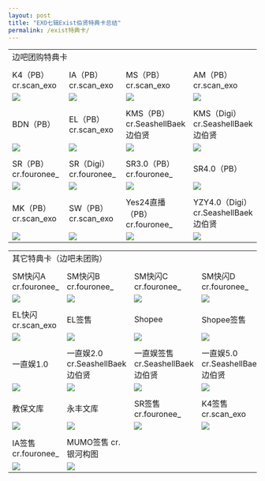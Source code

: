 ```yaml
---
layout: post
title: "EXO七辑Exist伯贤特典卡总结"
permalink: /exist特典卡/
---
```


<font size=2>

<div class="row">
    <div class="span4">
        <table width="100%" style="table-layout:fixed">
          <tr>
            <td colspan="4">边吧团购特典卡</td>
          </tr>
          <tr>
            <td colspan="4"> </td>
          </tr>
          <tr>
            <td width="25%">K4（PB） cr.scan_exo</td>
            <td width="25%">IA（PB） cr.scan_exo</td>
            <td width="25%">MS（PB） cr.scan_exo</td>
            <td>AM（PB） cr.scan_exo</td>
          </tr>
          <tr>
            <td style="vertical-align: middle"><a href="https://s2.loli.net/2023/07/13/qn6Wt7wQFpMlKkR.jpg"><img src="https://s2.loli.net/2023/07/13/qn6Wt7wQFpMlKkR.jpg" ></a></td>
            <td style="vertical-align: middle"><a href="https://s2.loli.net/2023/08/01/8wSEHjpfJO4PTCs.png"><img src="https://s2.loli.net/2023/08/01/8wSEHjpfJO4PTCs.png" ></a></td>
            <td style="vertical-align: middle"><a href="https://s2.loli.net/2023/07/20/PHJuWL2o1ZhO8vt.jpg"><img src="https://s2.loli.net/2023/07/20/PHJuWL2o1ZhO8vt.jpg" ></a></td>
            <td style="vertical-align: middle"><a href="https://s2.loli.net/2023/07/18/dsVC7lZhcAoL1Ir.png"><img src="https://s2.loli.net/2023/07/18/dsVC7lZhcAoL1Ir.png" ></a></td>
          </tr>
          <tr>
            <td colspan="4"> </td>
          </tr>
          <tr>
            <td>BDN（PB）</td>
            <td>EL（PB） cr.scan_exo</td>
            <td style="vertical-align: middle">KMS（PB）cr.SeashellBaek边伯贤</td>
            <td style="vertical-align: middle">KMS（Digi）cr.SeashellBaek边伯贤</td>
          </tr>
          <tr>
            <td style="vertical-align: middle"><a href="https://s2.loli.net/2023/07/10/CdS64uU1peA2Yi3.jpg"><img src="https://s2.loli.net/2023/07/10/CdS64uU1peA2Yi3.jpg" ></a></td>
            <td style="vertical-align: middle"><a href="https://s2.loli.net/2023/08/03/kZJTqMKyHPLumAd.png"><img src="https://s2.loli.net/2023/08/03/kZJTqMKyHPLumAd.png" ></a></td>
            <td style="vertical-align: middle"><a href="https://s2.loli.net/2024/04/20/8Q5dLD7rJokV1UP.jpg"><img src="https://s2.loli.net/2024/04/20/8Q5dLD7rJokV1UP.jpg" ></a></td>
            <td style="vertical-align: middle"><a href="https://s2.loli.net/2024/04/20/ChG6ZiHwLPcqJ74.jpg"><img src="https://s2.loli.net/2024/04/20/ChG6ZiHwLPcqJ74.jpg" ></a></td>
          </tr>
          <tr>
            <td colspan="4"> </td>
          </tr>
          <tr>
            <td style="vertical-align: middle">SR（PB） cr.fouronee_</td> 
            <td style="vertical-align: middle">SR（Digi） cr.fouronee_</td> 
            <td style="vertical-align: middle">SR3.0（PB）cr.fouronee_</td> 
            <td style="vertical-align: middle">SR4.0（PB） </td>
          </tr>
          <tr>
            <td style="vertical-align: middle"><a href="https://s2.loli.net/2023/08/09/ONwWqbH91AFd3pk.jpg"><img src="https://s2.loli.net/2023/08/09/ONwWqbH91AFd3pk.jpg" ></a></td>
            <td style="vertical-align: middle"><a href="https://s2.loli.net/2023/08/09/8YvfVNjzBHQlW9L.jpg"><img src="https://s2.loli.net/2023/08/09/8YvfVNjzBHQlW9L.jpg" ></a></td>
            <td style="vertical-align: middle"><a href="https://s2.loli.net/2024/04/20/N4CAOXJFgYukGKp.jpg"><img src="https://s2.loli.net/2024/04/20/N4CAOXJFgYukGKp.jpg" ></a></td>
            <td style="vertical-align: middle"><a href="https://s2.loli.net/2024/04/20/jvXWYMicnSdFJq3.jpg"><img src="https://s2.loli.net/2024/04/20/jvXWYMicnSdFJq3.jpg" ></a></td>
          </tr>
          <tr>
            <td colspan="4"> </td>
          </tr>
          <tr>
            <td style="vertical-align: middle">MK（PB） cr.scan_exo</td>
            <td style="vertical-align: middle">SW（PB） cr.scan_exo</td>
            <td style="vertical-align: middle">Yes24直播（PB）cr.fouronee_</td>
            <td style="vertical-align: middle">YZY4.0（Digi）cr.SeashellBaek边伯贤</td>
          </tr>
          <tr>
            <td style="vertical-align: middle"><a href="https://s2.loli.net/2023/07/18/9fpkVO32UK5X8Wd.png"><img src="https://s2.loli.net/2023/07/18/9fpkVO32UK5X8Wd.png" ></a></td>
            <td style="vertical-align: middle"><a href="https://s2.loli.net/2023/07/20/XwplDVisjbP9auJ.jpg"><img src="https://s2.loli.net/2023/07/20/XwplDVisjbP9auJ.jpg" ></a></td>
            <td style="vertical-align: middle"><a href="https://s2.loli.net/2023/09/19/dk9yKfo8rEbhRHs.jpg"><img src="https://s2.loli.net/2023/09/19/dk9yKfo8rEbhRHs.jpg" ></a></td>
            <td style="vertical-align: middle"><a href="https://s2.loli.net/2024/04/20/LiAgjxRzTpqKh6U.jpg"><img src="https://s2.loli.net/2024/04/20/LiAgjxRzTpqKh6U.jpg" ></a></td>
          </tr>
        </table>
    </div>
</div>
</font>


<font size=2>

<div class="row">
    <div class="span4">
        <table width="100%" style="table-layout:fixed">
          <tr>
            <td colspan="4">其它特典卡（边吧未团购）</td>
          </tr>
          <tr>
            <td colspan="4"> </td>
          </tr>
          <tr>
            <td width="25%">SM快闪A cr.fouronee_</td>
            <td width="25%">SM快闪B cr.fouronee_</td>
            <td width="25%">SM快闪C cr.fouronee_</td>
            <td>SM快闪D cr.fouronee_</td>
          </tr>
          <tr>
            <td style="vertical-align: middle"><a href="https://s2.loli.net/2023/07/12/IZ2d8rpKCWwyGxa.jpg"><img src="https://s2.loli.net/2023/07/12/IZ2d8rpKCWwyGxa.jpg" ></a></td>
            <td style="vertical-align: middle"><a href="https://s2.loli.net/2023/07/12/tlos2JOFYpwHPne.jpg"><img src="https://s2.loli.net/2023/07/12/tlos2JOFYpwHPne.jpg" ></a></td>
            <td style="vertical-align: middle"><a href="https://s2.loli.net/2023/08/01/EXnGafgIZSjswNW.jpg"><img src="https://s2.loli.net/2023/08/01/EXnGafgIZSjswNW.jpg" ></a></td>
            <td style="vertical-align: middle"><a href="https://s2.loli.net/2023/08/01/ExGYecHqVZfwS4F.jpg"><img src="https://s2.loli.net/2023/08/01/ExGYecHqVZfwS4F.jpg" ></a></td>
          </tr>
          <tr>
            <td colspan="4"> </td>
          </tr>
          <tr>
            <td>EL快闪 cr.scan_exo</td>
            <td>EL签售</td>
            <td style="vertical-align: middle">Shopee</td>
            <td style="vertical-align: middle">Shopee签售</td>
          </tr>
          <tr>
            <td style="vertical-align: middle"><a href="https://s2.loli.net/2023/07/18/rvNbkoAzUfL9ZtW.png"><img src="https://s2.loli.net/2023/07/18/rvNbkoAzUfL9ZtW.png" ></a></td>
            <td style="vertical-align: middle"><a href="https://s2.loli.net/2023/08/09/WDNcrYehPBwo58I.jpg"><img src="https://s2.loli.net/2023/08/09/WDNcrYehPBwo58I.jpg" ></a></td>
            <td style="vertical-align: middle"><a href="https://s2.loli.net/2023/07/21/LVtomunlZsGqDNf.jpg"><img src="https://s2.loli.net/2023/07/21/LVtomunlZsGqDNf.jpg" ></a></td>
            <td style="vertical-align: middle"><a href="https://s2.loli.net/2023/07/18/HXRpjFIz1e9wOLt.png"><img src="https://s2.loli.net/2023/07/18/HXRpjFIz1e9wOLt.png" ></a></td>
          </tr>
          <tr>
            <td colspan="4"> </td>
          </tr>
          <tr>
            <td style="vertical-align: middle">一直娱1.0</td>  
            <td style="vertical-align: middle">一直娱2.0 cr.SeashellBaek边伯贤</td> 
            <td style="vertical-align: middle">一直娱签售 cr.SeashellBaek边伯贤</td> 
            <td style="vertical-align: middle">一直娱5.0 cr.SeashellBaek边伯贤</td>
          </tr>
          <tr>
            <td style="vertical-align: middle"><a href="https://s2.loli.net/2023/07/07/uhsxt3iOaI5WrXM.png"><img src="https://s2.loli.net/2023/07/07/uhsxt3iOaI5WrXM.png" ></a></td>
            <td style="vertical-align: middle"><a href="https://s2.loli.net/2024/04/20/tnA7sT82zN6RPyJ.jpg"><img src="https://s2.loli.net/2024/04/20/tnA7sT82zN6RPyJ.jpg" ></a></td>
            <td style="vertical-align: middle"><a href="https://s2.loli.net/2024/04/20/Zkcv1imReOgUEDf.jpg"><img src="https://s2.loli.net/2024/04/20/Zkcv1imReOgUEDf.jpg" ></a></td>
            <td style="vertical-align: middle"><a href="https://s2.loli.net/2024/04/20/UisNFj4EBPvJY9R.jpg"><img src="https://s2.loli.net/2024/04/20/UisNFj4EBPvJY9R.jpg" ></a></td>
          </tr>
          <tr>
            <td colspan="4"> </td>
          </tr>
          <tr>
            <td style="vertical-align: middle">教保文库</td>
            <td style="vertical-align: middle">永丰文库</td>
            <td style="vertical-align: middle">SR签售 cr.fouronee_</td>
            <td style="vertical-align: middle">K4签售 cr.scan_exo</td>
          </tr>
          <tr>
            <td style="vertical-align: middle"><a href="https://s2.loli.net/2023/07/08/MVieGjrALHwJfOx.jpg"><img src="https://s2.loli.net/2023/07/08/MVieGjrALHwJfOx.jpg" ></a></td>
            <td style="vertical-align: middle"><a href="https://s2.loli.net/2023/07/10/4qpKdJWYgbUx2Nu.jpg"><img src="https://s2.loli.net/2023/07/10/4qpKdJWYgbUx2Nu.jpg" ></a></td>
            <td style="vertical-align: middle"><a href="https://s2.loli.net/2023/09/19/FbznNrDCZu21mk5.jpg"><img src="https://s2.loli.net/2023/09/19/FbznNrDCZu21mk5.jpg" ></a></td>
            <td style="vertical-align: middle"><a href="https://s2.loli.net/2023/08/03/ycT3A1LonGOukIX.png"><img src="https://s2.loli.net/2023/08/03/ycT3A1LonGOukIX.png" ></a></td>
          </tr>
          <tr>
            <td colspan="4"> </td>
          </tr>
          <tr>
            <td style="vertical-align: middle">IA签售 cr.fouronee_</td>
            <td style="vertical-align: middle">MUMO签售 cr.银河构图</td>
          </tr>
          <tr>
            <td style="vertical-align: middle"><a href="https://s2.loli.net/2023/09/19/TjRNmrMDtOc4pin.jpg"><img src="https://s2.loli.net/2023/09/19/TjRNmrMDtOc4pin.jpg" ></a></td>
            <td style="vertical-align: middle"><a href="https://s2.loli.net/2023/07/13/ZjchmMYPfy16H9E.jpg"><img src="https://s2.loli.net/2023/07/13/ZjchmMYPfy16H9E.jpg" ></a></td>
          </tr>
        </table>
    </div>
</div>
</font>

